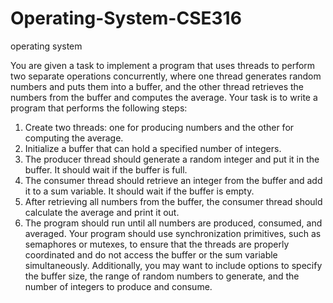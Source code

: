 # Operating-System-CSE316
operating system 



You are given a task to implement a program that uses threads to perform two separate operations concurrently, where one thread generates random numbers and puts them into a buffer, and the other thread retrieves the numbers from the buffer and computes the average. Your task is to write a program that performs the following steps:

1.	Create two threads: one for producing numbers and the other for computing the average.
2.	Initialize a buffer that can hold a specified number of integers.
3.	The producer thread should generate a random integer and put it in the buffer. It should wait if the buffer is full.
4.	The consumer thread should retrieve an integer from the buffer and add it to a sum variable. It should wait if the buffer is empty.
5.	After retrieving all numbers from the buffer, the consumer thread should calculate the average and print it out.
6.	The program should run until all numbers are produced, consumed, and averaged.
Your program should use synchronization primitives, such as semaphores or mutexes, to ensure that the threads are properly coordinated and do not access the buffer or the sum variable simultaneously. Additionally, you may want to include options to specify the buffer size, the range of random numbers to generate, and the number of integers to produce and consume.
